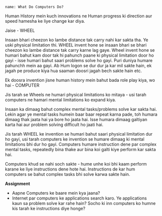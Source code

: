 ```ngMeta
name: What Do Computers Do?
```

Human History mein kuch innovations ne Human progress ki direction aur speed hamesha ke liye change kar diya.

Jaise - WHEEL

Insaan bhari cheezon ko lambe distance tak carry nahi kar sakta tha. Ye uski physical limitation thi.
WHEEL invent hone se insaan bhari se bhari cheezon ko lambe distance tak carry karne lag gaye.
Wheel invent hone se humari bahut kam door tak hi pahunch paane ki physical limitation door ho gayi - isse humari bahut saari problems solve ho gayi. Puri duniya humare pahunchh mein aa gayi. Ab Hum logon se dur dur ja kar mil sakte hain, ek jagah pe produce kiya hua saaman doosri jagah bech sakte hain etc.

Ek doosra invention jisne human history mein bahut bada role play kiya, wo hai - COMPUTER

Jis tarah se Wheels ne humari physical limitations ko mitaya - usi tarah computers ne hamari mental limitations ko expand kiya.

Insaan ka dimaag bahut complex mental tasks/problems solve kar sakta hai. Lekin agar ye mental tasks humein baar baar repeat karna pade, toh humara dimaag thak jaata hai ya bore ho jaata hai. Isse humara dimaag galtiyan karta hai aur problem solving difficult ho jaati hai.

Jis tarah WHEEL ke invention se humari bahut saari physical limitation dur ho gayi, usi tarah computers ke invention se humare dimaag ki mental limitations bhi dur ho gayi. Computers humare instruction dene par complex mental tasks, repeatedly bina thake aur bina koi galti kiye perform kar sakta hai.

Computers khud se nahi soch sakte - hume unhe koi bhi kaam perform karane ke liye instructions dene hote hai. Instructions de kar hum computers se bahut complex tasks bhi solve karwa sakte hain.


**Assignment**

- Aapne Computers ke baare mein kya jaana?
- Internet par computers ke applications search karo. Ye applications kaun sa problem solve kar rahe hain? Socho ki inn computers ko humne kis tarah ke instructions diye honge?
